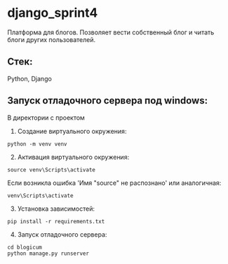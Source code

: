 # django_sprint4
Платформа для блогов.
Позволяет вести собственный блог и читать блоги других пользователей.
## Стек:
Python, Django
## Запуск отладочного сервера под windows:
В директории с проектом
1. Создание виртуального окружения:
```commandline
python -m venv venv
```
2. Активация виртуального окружения:
```commandline
source venv\Scripts\activate  
```
Если возникла ошибка 'Имя "source" не распознано' или аналогичная:
```commandline
venv\Scripts\activate
```
3. Установка зависимостей:
```commandline
pip install -r requirements.txt
```
4. Запуск отладочного сервера:
```commandline
cd blogicum
python manage.py runserver
```
